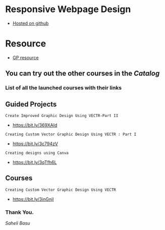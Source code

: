 # Responsive Webpage Design
- [Hosted on github](https://meharima.github.io/gp-responsive-webpage-design/)

# Resource 
- [GP resource](https://github.com/MehaRima/gp-responsive-webpage-design/releases/tag/Basic_template)

## You can try out the other courses in the *Catalog* 

### List of all the launched courses with their links

## Guided Projects

```
Create Improved Graphic Design Using VECTR-Part II
```

- https://bit.ly/369XAId

```
Creating Custom Vector Graphic Design Using VECTR : Part I
```

- https://bit.ly/3c794zV

```
Creating designs using Canva
```

- https://bit.ly/3qTfh6L

## Courses

```
Creating Custom Vector Graphic Design Using VECTR
```

- https://bit.ly/3inGnjl

### Thank You.

_Saheli Basu_

